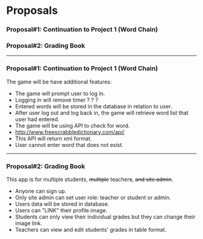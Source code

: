 # Proposals

### Proposal#1: Continuation to Project 1 (Word Chain)

### Proposal#2: Grading Book

---

### Proposal#1: Continuation to Project 1 (Word Chain)

The game will be have additional features:
* The game will prompt user to log in.
* Logging in will remove timer ? ? ?
* Entered words will be stored in the database in relation to user.
* After user log out and log back in, the game will retrieve word list that user had entered.
* The game will be using API to check for word.
 * http://www.freescrabbledictionary.com/api/
 * This API will return xml format.
 * User cannot enter word that does not exist.

---

### Proposal#2: Grading Book
This app is for multiple students, ~~multiple~~ teacher~~s~~, ~~and site admin~~.
* Anyone can sign up.
* Only site admin can set user role: teacher or student or admin.
* Users data will be stored in database.
* Users can "LINK" their profile image.
* Students can only view their individual grades but they can change their image link.
* Teachers can view and edit students' grades in table format.
